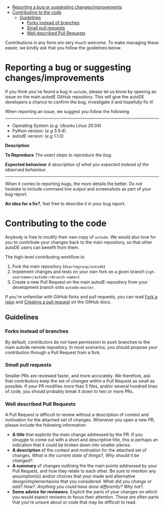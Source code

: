 - [Reporting a bug or suggesting changes/improvements](#org7882dfb)
- [Contributing to the code](#org9d1c221)
  - [Guidelines](#orgca8a8b3)
    - [Forks instead of branches](#org6954b1d)
    - [Small pull requests](#orga180d26)
    - [Well described Pull Requests](#org8074798)

Contributions in any form are very much welcome. To make managing these easier, we kindly ask that you follow the guidelines below.


<a id="org7882dfb"></a>

# Reporting a bug or suggesting changes/improvements

If you think you've found a bug in `autode`, please let us know by opening an issue on the main autodE GitHub repository. This will give the autoDE developers a chance to confirm the bug, investigate it and hopefully fix it!

When reporting an issue, we suggest you follow the following

---

-   Operating System (*e.g.* Ubuntu Linux 20.04)
-   Python version: (*e.g* 3.9.4)
-   autodE version: (*e.g* 1.1.0)

****Description**** <A one-line description of the bug>

**To Reproduce** *The exact steps to reproduce the bug.*

**Expected behaviour** *A description of what you expected instead of the observed behaviour.*

---

When it comes to reporting bugs, the more details the better. Do not hesitate to include command line output and screenshots as part of your bug report.

**An idea for a fix?**, feel free to describe it in your bug report.


<a id="org9d1c221"></a>

# Contributing to the code

Anybody is free to modify their own copy of `autode`. We would also love for you to contirbute your changes back to the main repository, so that other autoDE users can benefit from them.

The high-level contributing workflow is:

1.  Fork the main repository (`duartegroup/autode`)
2.  Implement changes and tests on your own fork on a given branch (`<gh-username>/autode:<branch-name>`)
3.  Create a new Pull Request on the main autodE repository from your development branch onto `autode:master`.

If you're unfamiliar with GitHub forks and pull requests, you can read [Fork a repo](https://docs.github.com/en/get-started/quickstart/fork-a-repo) and [Creating a pull request](https://docs.github.com/en/github/collaborating-with-pull-requests/proposing-changes-to-your-work-with-pull-requests/creating-a-pull-request) on the GitHub docs.


<a id="orgca8a8b3"></a>

## Guidelines


<a id="org6954b1d"></a>

### Forks instead of branches

By default, contributors do not have permission to push branches to the main autode remote repository. In most scenarios, you should propose your contribution through a Pull Request from a fork.


<a id="orga180d26"></a>

### Small pull requests

Smaller PRs are reviewed faster, and more accurately. We therefore, ask that contributors keep the set of changes within a Pull Request as small as possible. If your PR modifies more than 5 files, and/or several hundred lines of code, you should probably break it down to two or more PRs.


<a id="org8074798"></a>

### Well described Pull Requests

A Pull Request is difficult to review without a description of context and motivation for the attached set of changes. Whenever you open a new PR, please include the following information:

-   **A title** that explicits the main change addressed by the PR. If you struggle to come out with a short and descriptive title, this is perhaps an indication that it could be broken down into smaller pieces.
-   **A description** of the context and motivation for the attached set of changes. *What is the current state of things?*, *Why should it be changed?*.
-   **A summary** of changes outlining the the main points addressed by your Pull Request, and how they relate to each other. Be sure to mention any assumption(s) and/or choices that your made and alternative design/implementaions that you considered. *What did you change or add?* *How?*. *Anything you could have done differently? Why not?*.
-   **Some advice for reviewers**. Explicit the parts of your changes on which you would expect reviwers to focus their attention. These are often parts that you're unsure about or code that may be difficult to read.
